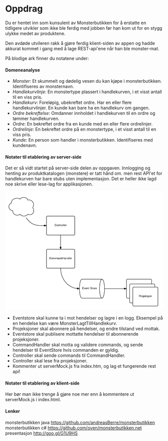 Oppdrag
=======

Du er hentet inn som kunsulent av Monsterbutikken for å erstatte en tidligere utvikler som ikke ble ferdig med jobben før han kom ut for en stygg ulykke medet av produktene.

Den avdøde utvileren rakk å gjøre ferdig klient-siden av appen og hadde akkurat kommet i gang med å lage REST-api'ene når han ble monster-mat.

På blodige ark finner du notatene under:

#### Domeneanalyse

* _Monster_: Et skummelt og dødelig vesen du kan kjøpe i monsterbutikken. Identifiseres av monsternavn.
* _Handlekurvlinje_: En monstertype plassert i handlekurven, i et visst antall til en viss pris.
* _Handlekurv_: Foreløpig, ubekreftet ordre. Har en eller flere handlekurvlinjer. En kunde kan bare ha en handlekurv om gangen.
* _Ordre bekreftelse_: Omdanner innholdet i handlekurven til en ordre og tømmer handlekurven.
* _Ordre_: En bekreftet ordre fra en kunde med en eller flere ordrelinjer.
* _Ordrelinje_: En bekreftet ordre på en monstertype, i et visst antall til en viss pris.
* _Kunde_: En person som handler i monsterbutikken. Identifiseres med kundenavn.


#### Notater til etablering av server-side

Det er så vidt startet på server-side delen av oppgaven. Innlogging og henting av produktkatalogen (monstere) er tatt hånd om. men rest API'et for handlekurven har bare stubs uten implementasjon. Det er heller ikke lagd noe skrive eller lese-lag for applikasjonen.

![Event Sourcing](eventsourcing.png "Event Sourcing")

* Eventstore skal kunne ta i mot hendelser og lagre i en logg. Eksempel på en hendelse kan være MonsterLagtTilIHandlekurv.
* Projeksjoner skal abonnere på hendelser, og endre tilstand ved mottak. 
* Eventstore skal publisere mottatte hendelser til abonnerende projeksjoner.
* CommandHandler skal motta og validere commands, og sende hendelser til EventStore hvis commanden er gyldig.
* Controller skal sende commands til CommandHandler.
* Controller skal lese fra projeksjoner.
* Kommenter ut serverMock.js fra index.htm, og lag et fungerende rest api!
 
#### Notater til etablering av klient-side
Her bør man ikke trenge å gjøre noe mer enn å kommentere ut serverMock.js i index.html.

#### Lenker

monsterbutikken java    https://github.com/andreasBerre/monsterbutikken  
monsterbutikken c#      https://github.com/oven/monsterbutikken.net  
presentasjon            http://goo.gl/G1U9HS  
